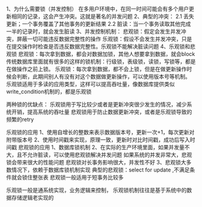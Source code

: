1、为什么需要锁（并发控制）
  在多用户环境中，在同一时间可能会有多个用户更新相同的记录，这会产生冲突。这就是著名的并发问题
2、典型的冲突：
  2.1 丢失更新；一个事务覆盖了其他事务的更新结果
  2.2 脏读：当一个事务读取其他完成一半的记录时，就会发生脏读
3、并发控制机制：
  悲观锁：假定会发生并发冲突，屏蔽一切可能违反数据完整性的操作
  乐观锁：假设不会发生并发冲突，只是在提交操作时检查是否违反数据完整性。乐观锁不能解决脏读问题
4、乐观锁和悲观锁
   悲观锁：每次拿到数据，都会对数据加锁，其他人想要拿到数据，就会block
           传统数据库里面就有很多的这样的锁机制：行级锁，表级锁，读锁，写锁等，都是在做操作之前上锁。
   乐观锁：每次拿到数据，都不会上锁，但是在做更新操作时候会判断，此期间别人有没有对这个数据做更新操作，可以使用版本号等机制。
           乐观锁适用于多读的应用类型，这样可以提高吞吐量，像数据库提供类似write_condition机制的，都是乐观锁
           

两种锁的优缺点：
    乐观锁用于写比较少或者是更新冲突很少发生的情况，减少系统开销，提高系统的吞吐量
    悲观锁用于防止数据更新冲突，或者是乐观锁导致的频繁的retry

乐观锁的应用
   1、使用自增长的整数来表示数据版本号，更新一次+1，每次更新对附带版本号
   2、使用时间戳来实现，原理一致，更新时对比时间戳，成功后写入时间戳
悲观锁的应用
   1、数据库锁机制
   2、在实际的生产环境里面，如果并发量不大，且不允许脏读，可以使用悲观锁解决并发问题
      如果系统的并发非常大，悲观锁会带来很大的性能问题
      悲观锁对长事务影响很大，并发性不好
    3、悲观锁大多数情况下，依赖于数据库锁机制实现
   典型的悲观锁：select for update ,不满足条件就会锁住整张表
   悲观锁一般适用于短事务比较多
   
   乐观锁一般是通系统实现，业务逻辑来控制，
   乐观锁机制往往是基于系统中的数据存储逻辑老实现的
           
           
           
           
           
           
           
           